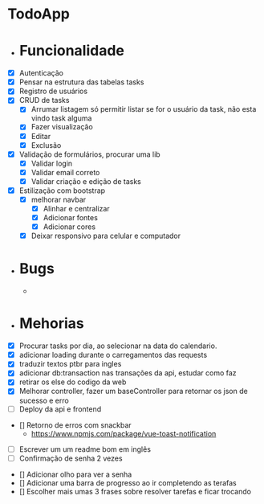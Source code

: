 # TodoApp

-   # Funcionalidade
-   [x] Autenticação
-   [x] Pensar na estrutura das tabelas tasks
-   [x] Registro de usuários
-   [x] CRUD de tasks
    -   [x] Arrumar listagem só permitir listar se for o usuário da task, não esta vindo task alguma
    -   [x] Fazer visualização
    -   [x] Editar
    -   [x] Exclusão
-   [x] Validação de formulários, procurar uma lib
    -   [x] Validar login
    -   [x] Validar email correto
    -   [x] Validar criação e edição de tasks
-   [x] Estilização com bootstrap
    -   [x] melhorar navbar
        -   [x] Alinhar e centralizar
        -   [x] Adicionar fontes
        -   [x] Adicionar cores
    -   [x] Deixar responsivo para celular e computador
-   # Bugs
    -
-   # Mehorias
-   [x] Procurar tasks por dia, ao selecionar na data do calendario.
-   [x] adicionar loading durante o carregamentos das requests
-   [x] traduzir textos ptbr para ingles
-   [x] adicionar db:transaction nas transações da api, estudar como faz
-   [x] retirar os else do codigo da web
-   [x] Melhorar controller, fazer um baseController para retornar os json de sucesso e erro
-   [ ] Deploy da api e frontend
-   [] Retorno de erros com snackbar
    -   https://www.npmjs.com/package/vue-toast-notification
-   [ ] Escrever um um readme bom em inglês
-   [ ] Confirmação de senha 2 vezes
-   [] Adicionar olho para ver a senha
-   [] Adicionar uma barra de progresso ao ir completendo as terafas
-   [] Escolher mais umas 3 frases sobre resolver tarefas e ficar trocando
